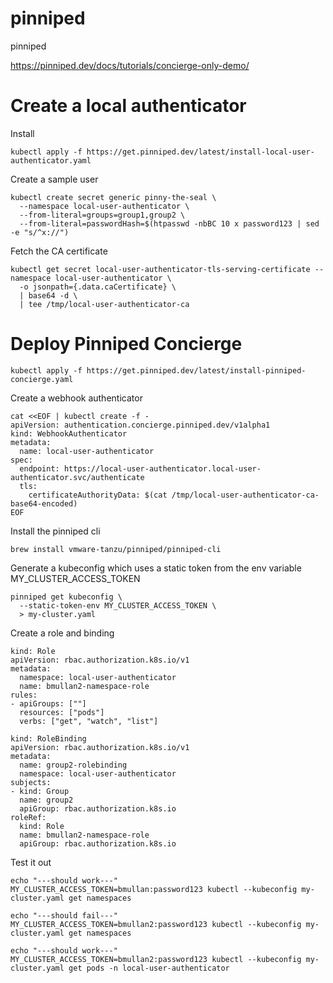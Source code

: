 # pinniped
pinniped

https://pinniped.dev/docs/tutorials/concierge-only-demo/

# Create a local authenticator

Install
```
kubectl apply -f https://get.pinniped.dev/latest/install-local-user-authenticator.yaml
```


Create a sample user
```
kubectl create secret generic pinny-the-seal \
  --namespace local-user-authenticator \
  --from-literal=groups=group1,group2 \
  --from-literal=passwordHash=$(htpasswd -nbBC 10 x password123 | sed -e "s/^x://")
```
 
Fetch the CA certificate
```
kubectl get secret local-user-authenticator-tls-serving-certificate --namespace local-user-authenticator \
  -o jsonpath={.data.caCertificate} \
  | base64 -d \
  | tee /tmp/local-user-authenticator-ca
```

# Deploy Pinniped Concierge
```
kubectl apply -f https://get.pinniped.dev/latest/install-pinniped-concierge.yaml
```

Create a webhook authenticator
```
cat <<EOF | kubectl create -f -
apiVersion: authentication.concierge.pinniped.dev/v1alpha1
kind: WebhookAuthenticator
metadata:
  name: local-user-authenticator
spec:
  endpoint: https://local-user-authenticator.local-user-authenticator.svc/authenticate
  tls:
    certificateAuthorityData: $(cat /tmp/local-user-authenticator-ca-base64-encoded)
EOF
```

Install the pinniped cli
```
brew install vmware-tanzu/pinniped/pinniped-cli
```

Generate a kubeconfig which uses a static token from the env variable MY_CLUSTER_ACCESS_TOKEN
```
pinniped get kubeconfig \
  --static-token-env MY_CLUSTER_ACCESS_TOKEN \
  > my-cluster.yaml
```

Create a role and binding
```
kind: Role
apiVersion: rbac.authorization.k8s.io/v1
metadata:
  namespace: local-user-authenticator
  name: bmullan2-namespace-role
rules:
- apiGroups: [""]
  resources: ["pods"]
  verbs: ["get", "watch", "list"]
```

```
kind: RoleBinding
apiVersion: rbac.authorization.k8s.io/v1
metadata:
  name: group2-rolebinding
  namespace: local-user-authenticator
subjects:
- kind: Group
  name: group2
  apiGroup: rbac.authorization.k8s.io
roleRef:
  kind: Role
  name: bmullan2-namespace-role
  apiGroup: rbac.authorization.k8s.io
```

Test it out
```
echo "---should work---"
MY_CLUSTER_ACCESS_TOKEN=bmullan:password123 kubectl --kubeconfig my-cluster.yaml get namespaces

echo "---should fail---"
MY_CLUSTER_ACCESS_TOKEN=bmullan2:password123 kubectl --kubeconfig my-cluster.yaml get namespaces

echo "---should work---"
MY_CLUSTER_ACCESS_TOKEN=bmullan2:password123 kubectl --kubeconfig my-cluster.yaml get pods -n local-user-authenticator

```




